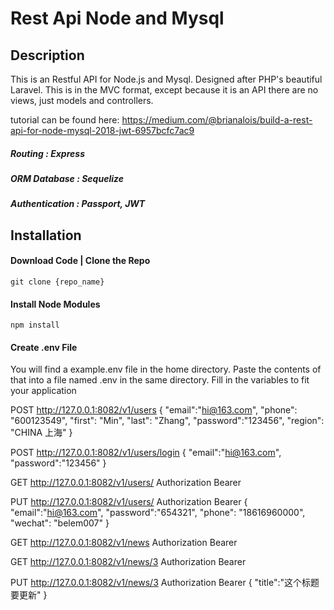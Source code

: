 # Rest Api Node and Mysql

## Description
This is an Restful API for Node.js and Mysql. Designed after PHP's beautiful Laravel. This is in the MVC format,
except because it is an API there are no views, just models and controllers.

tutorial can be found here: https://medium.com/@brianalois/build-a-rest-api-for-node-mysql-2018-jwt-6957bcfc7ac9
##### Routing         : Express
##### ORM Database    : Sequelize
##### Authentication  : Passport, JWT

## Installation

#### Download Code | Clone the Repo

```
git clone {repo_name}
```

#### Install Node Modules
```
npm install
```

#### Create .env File
You will find a example.env file in the home directory. Paste the contents of that into a file named .env in the same directory. 
Fill in the variables to fit your application


POST
http://127.0.0.1:8082/v1/users
{
  "email":"hi@163.com", 
  "phone": "600123549",
  "first": "Min",
  "last": "Zhang",
  "password":"123456",
  "region": "CHINA 上海"
}

POST
http://127.0.0.1:8082/v1/users/login
{
  "email":"hi@163.com", 
  "password":"123456"
}
 
GET
http://127.0.0.1:8082/v1/users/
Authorization Bearer 

PUT
http://127.0.0.1:8082/v1/users/
Authorization Bearer 
{
  "email":"hi@163.com", 
  "password":"654321",
  "phone": "18616960000",
  "wechat": "belem007"
}

GET
http://127.0.0.1:8082/v1/news
Authorization Bearer 

GET
http://127.0.0.1:8082/v1/news/3
Authorization Bearer 

PUT
http://127.0.0.1:8082/v1/news/3
Authorization Bearer 
{
  "title":"这个标题要更新"
}